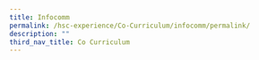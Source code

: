 ```yaml
---
title: Infocomm
permalink: /hsc-experience/Co-Curriculum/infocomm/permalink/
description: ""
third_nav_title: Co Curriculum
---
```

